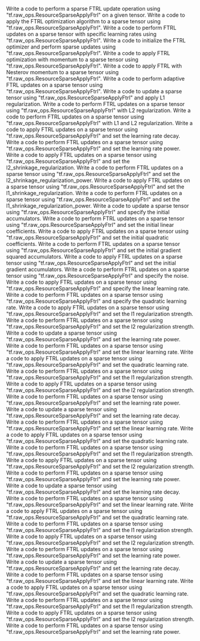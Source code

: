Write a code to perform a sparse FTRL update operation using "tf.raw_ops.ResourceSparseApplyFtrl" on a given tensor.
Write a code to apply the FTRL optimization algorithm to a sparse tensor using "tf.raw_ops.ResourceSparseApplyFtrl".
Write a code to perform FTRL updates on a sparse tensor with specific learning rates using "tf.raw_ops.ResourceSparseApplyFtrl".
Write a code to initialize the FTRL optimizer and perform sparse updates using "tf.raw_ops.ResourceSparseApplyFtrl".
Write a code to apply FTRL optimization with momentum to a sparse tensor using "tf.raw_ops.ResourceSparseApplyFtrl".
Write a code to apply FTRL with Nesterov momentum to a sparse tensor using "tf.raw_ops.ResourceSparseApplyFtrl".
Write a code to perform adaptive FTRL updates on a sparse tensor using "tf.raw_ops.ResourceSparseApplyFtrl".
Write a code to update a sparse tensor using "tf.raw_ops.ResourceSparseApplyFtrl" and apply L1 regularization.
Write a code to perform FTRL updates on a sparse tensor using "tf.raw_ops.ResourceSparseApplyFtrl" with L2 regularization.
Write a code to perform FTRL updates on a sparse tensor using "tf.raw_ops.ResourceSparseApplyFtrl" with L1 and L2 regularization.
Write a code to apply FTRL updates on a sparse tensor using "tf.raw_ops.ResourceSparseApplyFtrl" and set the learning rate decay.
Write a code to perform FTRL updates on a sparse tensor using "tf.raw_ops.ResourceSparseApplyFtrl" and set the learning rate power.
Write a code to apply FTRL updates on a sparse tensor using "tf.raw_ops.ResourceSparseApplyFtrl" and set the l2_shrinkage_regularization.
Write a code to perform FTRL updates on a sparse tensor using "tf.raw_ops.ResourceSparseApplyFtrl" and set the l2_shrinkage_regularization_power.
Write a code to apply FTRL updates on a sparse tensor using "tf.raw_ops.ResourceSparseApplyFtrl" and set the l1_shrinkage_regularization.
Write a code to perform FTRL updates on a sparse tensor using "tf.raw_ops.ResourceSparseApplyFtrl" and set the l1_shrinkage_regularization_power.
Write a code to update a sparse tensor using "tf.raw_ops.ResourceSparseApplyFtrl" and specify the initial accumulators.
Write a code to perform FTRL updates on a sparse tensor using "tf.raw_ops.ResourceSparseApplyFtrl" and set the initial linear coefficients.
Write a code to apply FTRL updates on a sparse tensor using "tf.raw_ops.ResourceSparseApplyFtrl" and set the initial quadratic coefficients.
Write a code to perform FTRL updates on a sparse tensor using "tf.raw_ops.ResourceSparseApplyFtrl" and set the initial gradient squared accumulators.
Write a code to apply FTRL updates on a sparse tensor using "tf.raw_ops.ResourceSparseApplyFtrl" and set the initial gradient accumulators.
Write a code to perform FTRL updates on a sparse tensor using "tf.raw_ops.ResourceSparseApplyFtrl" and specify the noise.
Write a code to apply FTRL updates on a sparse tensor using "tf.raw_ops.ResourceSparseApplyFtrl" and specify the linear learning rate.
Write a code to perform FTRL updates on a sparse tensor using "tf.raw_ops.ResourceSparseApplyFtrl" and specify the quadratic learning rate.
Write a code to apply FTRL updates on a sparse tensor using "tf.raw_ops.ResourceSparseApplyFtrl" and set the l1 regularization strength.
Write a code to perform FTRL updates on a sparse tensor using "tf.raw_ops.ResourceSparseApplyFtrl" and set the l2 regularization strength.
Write a code to update a sparse tensor using "tf.raw_ops.ResourceSparseApplyFtrl" and set the learning rate power.
Write a code to perform FTRL updates on a sparse tensor using "tf.raw_ops.ResourceSparseApplyFtrl" and set the linear learning rate.
Write a code to apply FTRL updates on a sparse tensor using "tf.raw_ops.ResourceSparseApplyFtrl" and set the quadratic learning rate.
Write a code to perform FTRL updates on a sparse tensor using "tf.raw_ops.ResourceSparseApplyFtrl" and set the l1 regularization strength.
Write a code to apply FTRL updates on a sparse tensor using "tf.raw_ops.ResourceSparseApplyFtrl" and set the l2 regularization strength.
Write a code to perform FTRL updates on a sparse tensor using "tf.raw_ops.ResourceSparseApplyFtrl" and set the learning rate power.
Write a code to update a sparse tensor using "tf.raw_ops.ResourceSparseApplyFtrl" and set the learning rate decay.
Write a code to perform FTRL updates on a sparse tensor using "tf.raw_ops.ResourceSparseApplyFtrl" and set the linear learning rate.
Write a code to apply FTRL updates on a sparse tensor using "tf.raw_ops.ResourceSparseApplyFtrl" and set the quadratic learning rate.
Write a code to perform FTRL updates on a sparse tensor using "tf.raw_ops.ResourceSparseApplyFtrl" and set the l1 regularization strength.
Write a code to apply FTRL updates on a sparse tensor using "tf.raw_ops.ResourceSparseApplyFtrl" and set the l2 regularization strength.
Write a code to perform FTRL updates on a sparse tensor using "tf.raw_ops.ResourceSparseApplyFtrl" and set the learning rate power.
Write a code to update a sparse tensor using "tf.raw_ops.ResourceSparseApplyFtrl" and set the learning rate decay.
Write a code to perform FTRL updates on a sparse tensor using "tf.raw_ops.ResourceSparseApplyFtrl" and set the linear learning rate.
Write a code to apply FTRL updates on a sparse tensor using "tf.raw_ops.ResourceSparseApplyFtrl" and set the quadratic learning rate.
Write a code to perform FTRL updates on a sparse tensor using "tf.raw_ops.ResourceSparseApplyFtrl" and set the l1 regularization strength.
Write a code to apply FTRL updates on a sparse tensor using "tf.raw_ops.ResourceSparseApplyFtrl" and set the l2 regularization strength.
Write a code to perform FTRL updates on a sparse tensor using "tf.raw_ops.ResourceSparseApplyFtrl" and set the learning rate power.
Write a code to update a sparse tensor using "tf.raw_ops.ResourceSparseApplyFtrl" and set the learning rate decay.
Write a code to perform FTRL updates on a sparse tensor using "tf.raw_ops.ResourceSparseApplyFtrl" and set the linear learning rate.
Write a code to apply FTRL updates on a sparse tensor using "tf.raw_ops.ResourceSparseApplyFtrl" and set the quadratic learning rate.
Write a code to perform FTRL updates on a sparse tensor using "tf.raw_ops.ResourceSparseApplyFtrl" and set the l1 regularization strength.
Write a code to apply FTRL updates on a sparse tensor using "tf.raw_ops.ResourceSparseApplyFtrl" and set the l2 regularization strength.
Write a code to perform FTRL updates on a sparse tensor using "tf.raw_ops.ResourceSparseApplyFtrl" and set the learning rate power.
